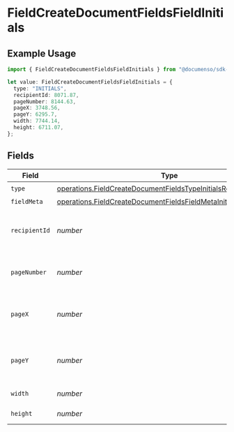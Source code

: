 # FieldCreateDocumentFieldsFieldInitials

## Example Usage

```typescript
import { FieldCreateDocumentFieldsFieldInitials } from "@documenso/sdk-typescript/models/operations";

let value: FieldCreateDocumentFieldsFieldInitials = {
  type: "INITIALS",
  recipientId: 8071.87,
  pageNumber: 8144.63,
  pageX: 3748.56,
  pageY: 6295.7,
  width: 7744.14,
  height: 6711.07,
};
```

## Fields

| Field                                                                                                                                                | Type                                                                                                                                                 | Required                                                                                                                                             | Description                                                                                                                                          |
| ---------------------------------------------------------------------------------------------------------------------------------------------------- | ---------------------------------------------------------------------------------------------------------------------------------------------------- | ---------------------------------------------------------------------------------------------------------------------------------------------------- | ---------------------------------------------------------------------------------------------------------------------------------------------------- |
| `type`                                                                                                                                               | [operations.FieldCreateDocumentFieldsTypeInitialsRequestBody1](../../models/operations/fieldcreatedocumentfieldstypeinitialsrequestbody1.md)         | :heavy_check_mark:                                                                                                                                   | N/A                                                                                                                                                  |
| `fieldMeta`                                                                                                                                          | [operations.FieldCreateDocumentFieldsFieldMetaInitialsRequestBody](../../models/operations/fieldcreatedocumentfieldsfieldmetainitialsrequestbody.md) | :heavy_minus_sign:                                                                                                                                   | N/A                                                                                                                                                  |
| `recipientId`                                                                                                                                        | *number*                                                                                                                                             | :heavy_check_mark:                                                                                                                                   | The ID of the recipient to create the field for.                                                                                                     |
| `pageNumber`                                                                                                                                         | *number*                                                                                                                                             | :heavy_check_mark:                                                                                                                                   | The page number the field will be on.                                                                                                                |
| `pageX`                                                                                                                                              | *number*                                                                                                                                             | :heavy_check_mark:                                                                                                                                   | The X coordinate of where the field will be placed.                                                                                                  |
| `pageY`                                                                                                                                              | *number*                                                                                                                                             | :heavy_check_mark:                                                                                                                                   | The Y coordinate of where the field will be placed.                                                                                                  |
| `width`                                                                                                                                              | *number*                                                                                                                                             | :heavy_check_mark:                                                                                                                                   | The width of the field.                                                                                                                              |
| `height`                                                                                                                                             | *number*                                                                                                                                             | :heavy_check_mark:                                                                                                                                   | The height of the field.                                                                                                                             |